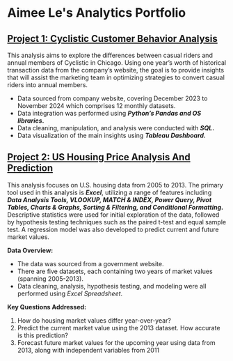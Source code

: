 # Aimee Le's Analytics Portfolio

## [Project 1: Cyclistic Customer Behavior Analysis](https://github.com/aimeele97/cyclistic_customer_behaviour_analysis)

This analysis aims to explore the differences between casual riders and annual members of Cyclistic in Chicago. Using one year’s worth of historical transaction data from the company’s website, the goal is to provide insights that will assist the marketing team in optimizing strategies to convert casual riders into annual members.

- Data sourced from company website, covering December 2023 to November 2024 which comprises 12 monthly datasets.
- Data integration was performed using __*Python’s Pandas and OS libraries*.__
- Data cleaning, manipulation, and analysis were conducted with __*SQL*.__
- Data visualization of the main insights using __*Tableau Dashboard*.__

## [Project 2: US Housing Price Analysis And Prediction](https://github.com/aimeele97/US_housing_price_analysis)

This analysis focuses on U.S. housing data from 2005 to 2013. The primary tool used in this analysis is __*Excel*__, utilizing a range of features including __*Data Analysis Tools, VLOOKUP, MATCH & INDEX, Power Query, Pivot Tables, Charts & Graphs, Sorting & Filtering, and Conditional Formatting*.__ Descriptive statistics were used for initial exploration of the data, followed by hypothesis testing techniques such as the paired t-test and equal sample test. A regression model was also developed to predict current and future market values.

__Data Overview:__
- The data was sourced from a government website.
- There are five datasets, each containing two years of market values (spanning 2005-2013).
- Data cleaning, analysis, hypothesis testing, and modeling were all performed using *Excel Spreadsheet*.

__Key Questions Addressed:__
1. How do housing market values differ year-over-year?
2. Predict the current market value using the 2013 dataset. How accurate is this prediction?
3. Forecast future market values for the upcoming year using data from 2013, along with independent variables from 2011
